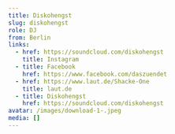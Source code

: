 ```yaml
---
title: Diskohengst
slug: diskohengst
role: DJ
from: Berlin
links:
  - href: https://soundcloud.com/diskohengst
    title: Instagram
  - title: Facebook
    href: https://www.facebook.com/daszuendet
  - href: https://www.laut.de/Shacke-One
    title: laut.de
  - title: Diskohengst
    href: https://soundcloud.com/diskohengst
avatar: /images/download-1-.jpeg
media: []
---
```

